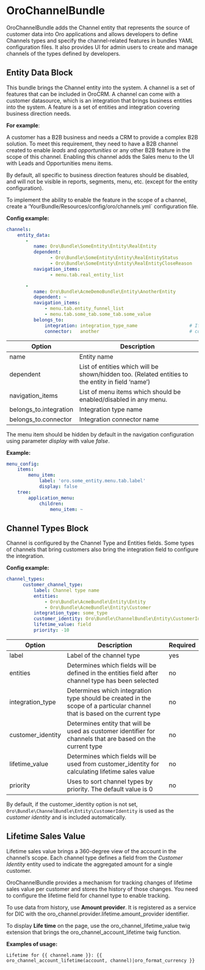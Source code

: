 <a id="bundle-docs-crm-channel-bundle"></a>

# OroChannelBundle

OroChannelBundle adds the Channel entity that represents the source of customer data into Oro applications and allows developers to define Channels types and specify the channel-related features in bundles YAML configuration files. It also provides UI for admin users to create and manage channels of the types defined by developers.

## Entity Data Block

This bundle brings the Channel entity into the system. A channel is a set of features that can be included in OroCRM.
A channel can come with a customer datasource, which is an integration that brings business entities into the system.
A feature is a set of entities and integration covering business direction needs.

**For example**:

A customer has a B2B business and needs a CRM to provide a complex B2B solution. To meet this
requirement, they need to have a B2B channel created to enable *leads* and *opportunities* or any other B2B feature in the scope of this channel.
Enabling this channel adds the Sales menu to the UI with Leads and Opportunities menu items.

By default, all specific to business direction features should be disabled, and will not be visible in reports, segments, menu, etc. (except for the entity configuration).

To implement the ability to enable the feature in the scope of a channel, create a ‘YourBundle/Resources/config/oro/channels.yml\` configuration file.

**Config example:**

```yaml
channels:
    entity_data:
       -
          name: Oro\Bundle\SomeEntity\Entity\RealEntity                # Entity FQCN
          dependent:                                                      # Service entities that dependent on availability of main entity
                - Oro\Bundle\SomeEntity\Entity\RealEntityStatus
                - Oro\Bundle\SomeEntity\Entity\RealEntityCloseReason
          navigation_items:                                               # Navigation items that responsible for entity visibility
                - menu.tab.real_entity_list

       -
          name: Oro\Bundle\AcmeDemoBundle\Entity\AnotherEntity
          dependent: ~
          navigation_items:
              - menu.tab.entity_funnel_list
              - menu.tab.some_tab.some_tab.some_value
          belongs_to:
              integration: integration_type_name                   # If entity belongs to integration, correspondent node should be set
              connector:   another                                 # connector name
```

| Option                 | Description                                                                                       |
|------------------------|---------------------------------------------------------------------------------------------------|
| name                   | Entity name                                                                                       |
| dependent              | List of entities which will be shown/hidden too. (Related entities to the entity in field ‘name’) |
| navigation_items       | List of menu items which should be enabled/disabled in any menu.                                  |
| belongs_to.integration | Integration type name                                                                             |
| belongs_to.connector   | Integration connector name                                                                        |

The menu item should be hidden by default in the navigation configuration using parameter *display* with value *false*.

**Example:**

```yaml
menu_config:
    items:
        menu_item:
            label: 'oro.some_entity.menu.tab.label'
            display: false
    tree:
        application_menu:
            children:
                menu_item: ~
```

## Channel Types Block

Channel is configured by the Channel Type and Entities fields. Some types of channels that bring customers also bring the integration field to configure the integration.

**Config example:**

```yaml
channel_types:
      customer_channel_type:
          label: Channel type name
          entities:
              - Oro\Bundle\AcmeBundle\Entity\Entity
              - Oro\Bundle\AcmeBundle\Entity\Customer
          integration_type: some_type
          customer_identity: Oro\Bundle\ChannelBundle\Entity\CustomerIdentity
          lifetime_value: field
          priority: -10
```

| Option            | Description                                                                                                                | Required   |
|-------------------|----------------------------------------------------------------------------------------------------------------------------|------------|
| label             | Label of the channel type                                                                                                  | yes        |
| entities          | Determines which fields will be defined in the entities field after channel type has been selected                         | no         |
| integration_type  | Determines which integration type should be created in the scope of a particular channel that is based on the current type | no         |
| customer_identity | Determines entity that will be used as customer identifier for channels that are based on the current type                 | no         |
| lifetime_value    | Determines which fields will be used from customer_identity for calculating lifetime sales value                           | no         |
| priority          | Uses to sort channel types by priority. The default value is 0                                                             | no         |

By default, if the customer_identity option is not set, `Oro\Bundle\ChannelBundle\Entity\CustomerIdentity` is used as the *customer identity* and is included automatically.

## Lifetime Sales Value

Lifetime sales value brings a 360-degree view of the account in the channel’s scope. Each channel type defines a field from the *Customer Identity* entity used to indicate the aggregated amount for a single customer.

OroChannelBundle provides a mechanism for tracking changes of lifetime sales value per customer and stores the history of those changes.
You need to configure the lifetime field for channel type to enable tracking.

To use data from history, use **Amount provider**. It is registered as a service for DIC with the oro_channel.provider.lifetime.amount_provider identifier.

To display **Life time** on the page, use the oro_channel_lifetime_value twig extension that brings  the oro_channel_account_lifetime twig function.

**Examples of usage:**

```twig
Lifetime for {{ channel.name }}: {{ oro_channel_account_lifetime(account, channel)|oro_format_currency }}
```
